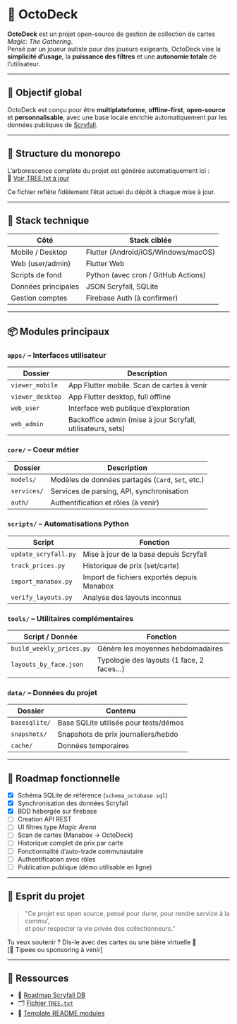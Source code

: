 # 🐙 OctoDeck

**OctoDeck** est un projet open-source de gestion de collection de cartes *Magic: The Gathering*.  
Pensé par un joueur autiste pour des joueurs exigeants, OctoDeck vise la **simplicité d’usage**, la **puissance des filtres** et une **autonomie totale** de l’utilisateur.

---

## 🎯 Objectif global

OctoDeck est conçu pour être **multiplateforme**, **offline-first**, **open-source** et **personnalisable**, avec une base locale enrichie automatiquement par les données publiques de [Scryfall](https://scryfall.com).

---

## 🧱 Structure du monorepo

L’arborescence complète du projet est générée automatiquement ici :  
📁 [Voir TREE.txt à jour](./TREE.txt)

Ce fichier reflète fidèlement l’état actuel du dépôt à chaque mise à jour.

---

## 🧠 Stack technique

| Côté                    | Stack ciblée                          |
|-------------------------|---------------------------------------|
| Mobile / Desktop        | Flutter (Android/iOS/Windows/macOS)   |
| Web (user/admin)        | Flutter Web                           |
| Scripts de fond         | Python (avec cron / GitHub Actions)   |
| Données principales     | JSON Scryfall, SQLite                 |
| Gestion comptes         | Firebase Auth (à confirmer)           |

---

## 📦 Modules principaux

### `apps/` – Interfaces utilisateur
| Dossier         | Description |
|-----------------|-------------|
| `viewer_mobile` | App Flutter mobile. Scan de cartes à venir |
| `viewer_desktop`| App Flutter desktop, full offline          |
| `web_user`      | Interface web publique d’exploration       |
| `web_admin`     | Backoffice admin (mise à jour Scryfall, utilisateurs, sets) |

### `core/` – Coeur métier
| Dossier         | Description |
|-----------------|-------------|
| `models/`       | Modèles de données partagés (`Card`, `Set`, etc.) |
| `services/`     | Services de parsing, API, synchronisation         |
| `auth/`         | Authentification et rôles (à venir)              |

### `scripts/` – Automatisations Python
| Script               | Fonction |
|----------------------|----------|
| `update_scryfall.py` | Mise à jour de la base depuis Scryfall |
| `track_prices.py`    | Historique de prix (set/carte)         |
| `import_manabox.py`  | Import de fichiers exportés depuis Manabox |
| `verify_layouts.py`  | Analyse des layouts inconnus            |

### `tools/` – Utilitaires complémentaires
| Script / Donnée               | Fonction |
|-------------------------------|----------|
| `build_weekly_prices.py`      | Génère les moyennes hebdomadaires |
| `layouts_by_face.json`        | Typologie des layouts (1 face, 2 faces…) |
      |

### `data/` – Données du projet
| Dossier        | Contenu |
|----------------|---------|
| `basesqlite/`  | Base SQLite utilisée pour tests/démos |
| `snapshots/`   | Snapshots de prix journaliers/hebdo  |
| `cache/`       | Données temporaires                  |

---

## 🚧 Roadmap fonctionnelle

- [x] Schéma SQLite de référence (`schema_octobase.sql`)
- [x] Synchronisation des données Scryfall
- [x] BDD hébergée sur firebase
- [ ] Creation API REST
- [ ] UI filtres type *Magic Arena*
- [ ] Scan de cartes (Manabox → OctoDeck)
- [ ] Historique complet de prix par carte
- [ ] Fonctionnalité d’auto-trade communautaire
- [ ] Authentification avec rôles
- [ ] Publication publique (démo utilisable en ligne)

---

## 🙌 Esprit du projet

> "Ce projet est open source, pensé pour durer, pour rendre service à la commu',  
> et pour respecter la vie privée des collectionneurs."

Tu veux soutenir ? Dis-le avec des cartes ou une bière virtuelle 🍻  
[🔗 Tipeee ou sponsoring à venir]

---

## 🔗 Ressources

- 📄 [Roadmap Scryfall DB](shared/data/roadmap_scryfall_db.md)
- 🗂️ [Fichier `TREE.txt`](TREE.txt)
- 📁 [Template README modules](docs/README_TEMPLATE.md)
